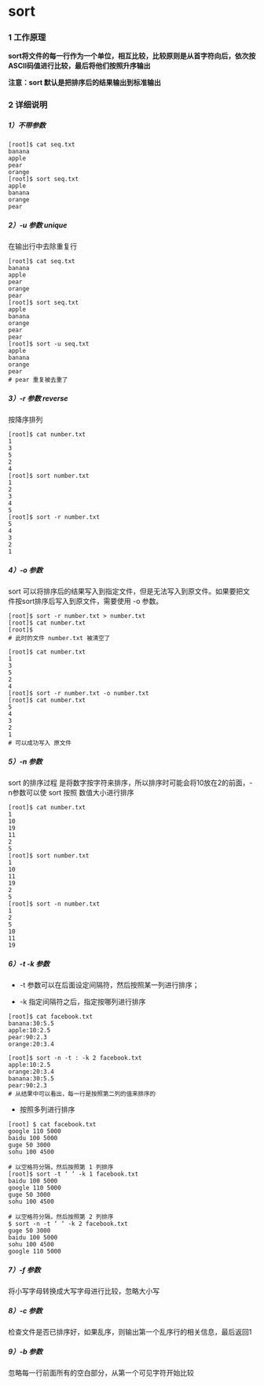 # sort

### 1 工作原理

**sort将文件的每一行作为一个单位，相互比较，比较原则是从首字符向后，依次按ASCII码值进行比较，最后将他们按照升序输出**

**注意：sort 默认是把排序后的结果输出到标准输出**



### 2 详细说明

##### 1）不带参数

```shell
[root]$ cat seq.txt
banana
apple
pear
orange
[root]$ sort seq.txt
apple
banana
orange
pear
```



##### 2）-u 参数	unique

在输出行中去除重复行

```shell
[root]$ cat seq.txt
banana
apple
pear
orange
pear
[root]$ sort seq.txt
apple
banana
orange
pear
pear
[root]$ sort -u seq.txt
apple
banana
orange
pear
# pear 重复被去重了
```



##### 3）-r 参数	reverse

按降序排列

```shell
[root]$ cat number.txt
1
3
5
2
4
[root]$ sort number.txt
1
2
3
4
5
[root]$ sort -r number.txt
5
4
3
2
1
```



##### 4）-o 参数

sort 可以将排序后的结果写入到指定文件，但是无法写入到原文件。如果要把文件按sort排序后写入到原文件，需要使用 -o 参数。

```shell
[root]$ sort -r number.txt > number.txt
[root]$ cat number.txt
[root]$
# 此时的文件 number.txt 被清空了

[root]$ cat number.txt
1
3
5
2
4
[root]$ sort -r number.txt -o number.txt
[root]$ cat number.txt
5
4
3
2
1
# 可以成功写入 原文件
```



##### 5）-n 参数

sort 的排序过程 是将数字按字符来排序，所以排序时可能会将10放在2的前面，-n参数可以使 sort 按照 数值大小进行排序

```shell
[root]$ cat number.txt
1
10
19
11
2
5
[root]$ sort number.txt
1
10
11
19
2
5
[root]$ sort -n number.txt
1
2
5
10
11
19
```



##### 6）-t -k 参数

* -t 参数可以在后面设定间隔符，然后按照某一列进行排序；

* -k 指定间隔符之后，指定按哪列进行排序

```shell
[root]$ cat facebook.txt
banana:30:5.5
apple:10:2.5
pear:90:2.3
orange:20:3.4

[root]$ sort -n -t : -k 2 facebook.txt
apple:10:2.5
orange:20:3.4
banana:30:5.5
pear:90:2.3
# 从结果中可以看出，每一行是按照第二列的值来排序的
```



* 按照多列进行排序

```shell
[root] $ cat facebook.txt
google 110 5000
baidu 100 5000
guge 50 3000
sohu 100 4500

# 以空格符分隔，然后按照第 1 列排序
[root]$ sort -t ‘ ‘ -k 1 facebook.txt
baidu 100 5000
google 110 5000
guge 50 3000
sohu 100 4500

# 以空格符分隔，然后按照第 2 列排序
$ sort -n -t ‘ ‘ -k 2 facebook.txt
guge 50 3000
baidu 100 5000
sohu 100 4500
google 110 5000
```



##### 7）-f 参数

将小写字母转换成大写字母进行比较，忽略大小写



##### 8）-c 参数

检查文件是否已排序好，如果乱序，则输出第一个乱序行的相关信息，最后返回1



##### 9）-b 参数

忽略每一行前面所有的空白部分，从第一个可见字符开始比较


